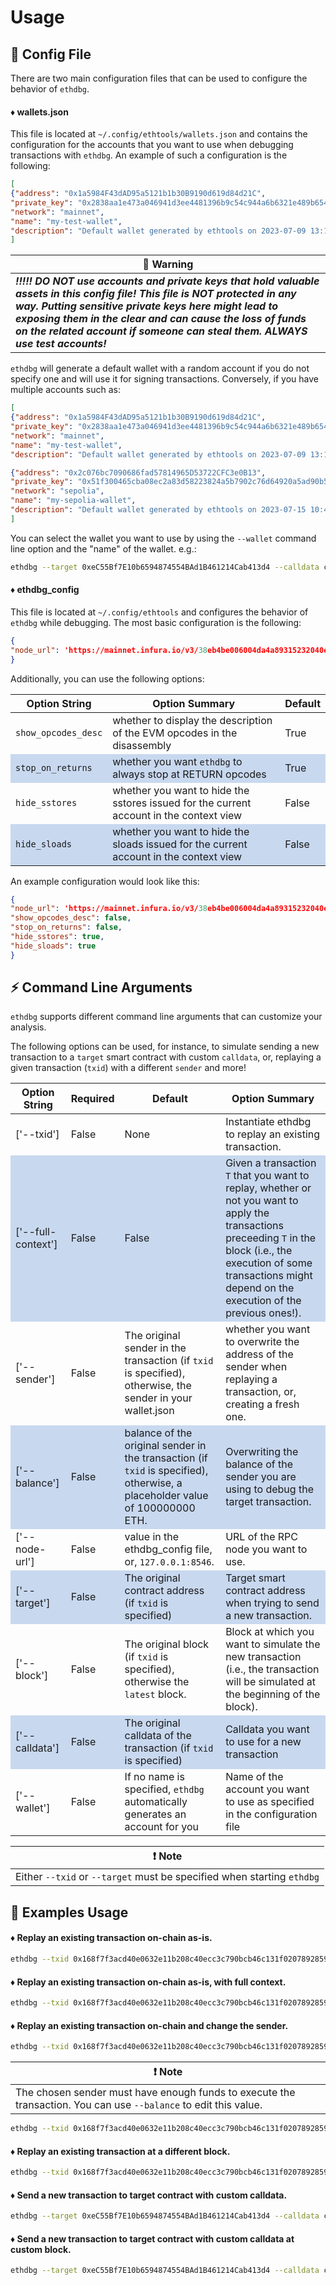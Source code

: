 # Usage #

## 📝 Config File

There are two main configuration files that can be used to configure the behavior of `ethdbg`.

#### ♦️ wallets.json
This file is located at `~/.config/ethtools/wallets.json` and contains the configuration for the accounts that you want
to use when debugging transactions with `ethdbg`.
An example of such a configuration is the following:

```json
[
{"address": "0x1a5984F43dAD95a5121b1b30B9190d619d84d21C",
"private_key": "0x2838aa1e473a046941d3ee4481396b9c54c944a6b6321e489b654554125f374b",
"network": "mainnet",
"name": "my-test-wallet",
"description": "Default wallet generated by ethtools on 2023-07-09 13:12:05.184774"}
]
```

| 🛑 Warning                               |
|------------------------------------------|
| ***!!!!! DO NOT use accounts and private keys that hold valuable assets in this config file! This file is NOT protected in any way. Putting sensitive private keys here might lead to exposing them in the clear and can cause the loss of funds on the related account if someone can steal them. ALWAYS use test accounts!***|

`ethdbg` will generate a default wallet with a random account if you do not specify one and will use it for signing transactions.
Conversely, if you have multiple accounts such as:

```json
[
{"address": "0x1a5984F43dAD95a5121b1b30B9190d619d84d21C",
"private_key": "0x2838aa1e473a046941d3ee4481396b9c54c944a6b6321e489b654554125f374b",
"network": "mainnet",
"name": "my-test-wallet",
"description": "Default wallet generated by ethtools on 2023-07-09 13:12:05.184774"},

{"address": "0x2c076bc7090686fad57814965D53722CFC3e0B13",
"private_key": "0x51f300465cba08ec2a83d58223824a5b7902c76d64920a5ad90b5bcfd24c6565",
"network": "sepolia",
"name": "my-sepolia-wallet",
"description": "Default wallet generated by ethtools on 2023-07-15 10:49:19.516119"}
]
```

You can select the wallet you want to use by using the `--wallet` command line option and the "name" of the wallet. e.g.:

```bash
ethdbg --target 0xeC55Bf7E10b6594874554BAd1B461214Cab413d4 --calldata cbd8c06a00000000000000 --node-url https://mainnet.infura.io/v3/38eb4be006004da4a89315232040e222 --block 11469711 --wallet my-sepolia-wallet
```

#### ♦️ ethdbg_config
This file is located at `~/.config/ethtools` and configures the behavior of `ethdbg` while debugging.
The most basic configuration is the following:

```json
{
"node_url": 'https://mainnet.infura.io/v3/38eb4be006004da4a89315232040e222'
}
```

Additionally, you can use the following options:

| Option String | Option Summary | Default |
|-------------------|----------|----------|
|`show_opcodes_desc` | whether to display the description of the EVM opcodes in the disassembly | True |
|`stop_on_returns` | whether you want `ethdbg` to always stop at RETURN opcodes | True |
|`hide_sstores` | whether you want to hide the sstores issued for the current account in the context view | False |
|`hide_sloads` | whether you want to hide the sloads issued for the current account in the context view| False |

An example configuration would look like this:
```json
{
"node_url": 'https://mainnet.infura.io/v3/38eb4be006004da4a89315232040e222',
"show_opcodes_desc": false,
"stop_on_returns": false,
"hide_sstores": true,
"hide_sloads": true
}
```

## ⚡️ Command Line Arguments

`ethdbg` supports different command line arguments that can customize your analysis.

The following options can be used, for instance, to simulate sending a new transaction to a `target` smart contract with custom `calldata`, or, replaying a given transaction (`txid`) with a different `sender` and more!

<style>
tr:nth-child(even) {
  background-color: #C8D8EF!important;
}
</style>

| Option String | Required | Default| Option Summary |
|---------------|----------|--------|----------------|
| ['--txid'] | False | None | Instantiate ethdbg to replay an existing transaction. |
| ['--full-context'] | False | False | Given a transaction `T` that you want to replay, whether or not you want to apply the transactions preceeding `T` in the block (i.e., the execution of some transactions might depend on the execution of the previous ones!). |
| ['--sender'] | False | The original sender in the transaction (if `txid` is specified), otherwise, the sender in your wallet.json | whether you want to overwrite the address of the sender when replaying a transaction, or, creating a fresh one. |
| ['--balance'] | False | balance of the original sender in the transaction (if `txid` is specified), otherwise, a placeholder value of 100000000 ETH. | Overwriting the balance of the sender you are using to debug the target transaction. |
| ['--node-url'] | False | value in the ethdbg_config file, or, `127.0.0.1:8546`. | URL of the RPC node you want to use. |
| ['--target'] | False | The original contract address (if `txid` is specified) | Target smart contract address when trying to send a new transaction. |
| ['--block'] | False | The original block (if `txid` is specified), otherwise the `latest` block. | Block at which you want to simulate the new transaction (i.e., the transaction will be simulated at the beginning of the block). |
| ['--calldata'] | False | The original calldata of the transaction (if `txid` is specified)  | Calldata you want to use for a new transaction |
| ['--wallet'] | False | If no name is specified, `ethdbg` automatically generates an account for you | Name of the account you want to use as specified in the configuration file |


| ❗️ Note                                                              |
|----------------------------------------------------------------------|
| Either `--txid` or `--target` must be specified when starting `ethdbg` |


## 🚀 Examples Usage

#### ♦️ Replay an existing transaction on-chain as-is.
```bash
ethdbg --txid 0x168f7f3acd40e0632e11b208c40ecc3c790bcb46c131f0207892859871ec3d3e --node-url https://mainnet.infura.io/v3/38eb4be006004da4a89315232040e222
```

#### ♦️ Replay an existing transaction on-chain as-is, with full context.
```bash
ethdbg --txid 0x168f7f3acd40e0632e11b208c40ecc3c790bcb46c131f0207892859871ec3d3e --full-context --node-url https://mainnet.infura.io/v3/38eb4be006004da4a89315232040e222
```

#### ♦️ Replay an existing transaction on-chain and change the sender.
```bash
ethdbg --txid 0x168f7f3acd40e0632e11b208c40ecc3c790bcb46c131f0207892859871ec3d3e --sender 0x1a5984F43dAD95a5121b1b30B9190d619d84d21C --node-url https://mainnet.infura.io/v3/38eb4be006004da4a89315232040e222
```

| ❗️ Note                               |
|------------------------------------------|
| The chosen sender must have enough funds to execute the transaction. You can use `--balance` to edit this value. |

```bash
ethdbg --txid 0x168f7f3acd40e0632e11b208c40ecc3c790bcb46c131f0207892859871ec3d3e --sender 0x1a5984F43dAD95a5121b1b30B9190d619d84d21C --balance 1000000000000000 --node-url https://mainnet.infura.io/v3/38eb4be006004da4a89315232040e222
```

#### ♦️ Replay an existing transaction at a different block.
```bash
ethdbg --txid 0x168f7f3acd40e0632e11b208c40ecc3c790bcb46c131f0207892859871ec3d3e --block 17700180 --node-url https://mainnet.infura.io/v3/38eb4be006004da4a89315232040e222
```

#### ♦️ Send a new transaction to target contract with custom calldata.
```bash
ethdbg --target 0xeC55Bf7E10b6594874554BAd1B461214Cab413d4 --calldata cbd8c06a00000000000000 --node-url https://mainnet.infura.io/v3/38eb4be006004da4a89315232040e222
```

#### ♦️ Send a new transaction to target contract with custom calldata at custom block.
```bash
ethdbg --target 0xeC55Bf7E10b6594874554BAd1B461214Cab413d4 --calldata cbd8c06a00000000000000 --node-url https://mainnet.infura.io/v3/38eb4be006004da4a89315232040e222 --block 11469711
```

